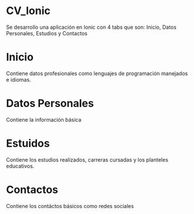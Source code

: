 # CV_Ionic
Se desarrollo una aplicación en Ionic con 4 tabs que son: Inicio, Datos Personales, Estudios y Contactos
# Inicio
Contiene datos profesionales como lenguajes de programación manejados e idiomas.
# Datos Personales
Contiene la información básica 
# Estuidos
Contiene los estudios realizados, carreras cursadas y los planteles educativos.
# Contactos
Contiene los contáctos básicos como redes sociales